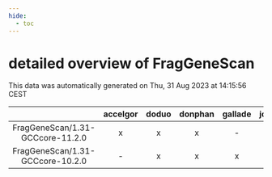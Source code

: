 ```yaml
---
hide:
  - toc
---
```


detailed overview of FragGeneScan
=================================


This data was automatically generated on Thu, 31 Aug 2023 at 14:15:56 CEST  

| |accelgor|doduo|donphan|gallade|joltik|skitty|swalot|victini|
| :---: | :---: | :---: | :---: | :---: | :---: | :---: | :---: | :---: |
|FragGeneScan/1.31-GCCcore-11.2.0|x|x|x|-|x|x|x|x|
|FragGeneScan/1.31-GCCcore-10.2.0|-|x|x|x|x|x|x|x|
